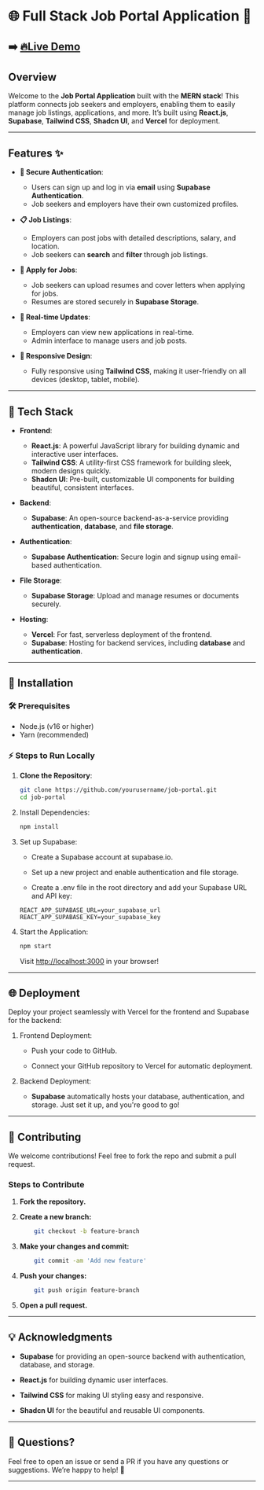 # 🌐 Full Stack Job Portal Application 🚀

## ➡️ [🔥Live Demo]()

## Overview

Welcome to the **Job Portal Application** built with the **MERN stack**! This platform connects job seekers and employers, enabling them to easily manage job listings, applications, and more. It’s built using **React.js**, **Supabase**, **Tailwind CSS**, **Shadcn UI**, and **Vercel** for deployment.

---

## Features ✨

- **🔑 Secure Authentication**:
  - Users can sign up and log in via **email** using **Supabase Authentication**.
  - Job seekers and employers have their own customized profiles.

- **📋 Job Listings**:
  - Employers can post jobs with detailed descriptions, salary, and location.
  - Job seekers can **search** and **filter** through job listings.

- **💼 Apply for Jobs**:
  - Job seekers can upload resumes and cover letters when applying for jobs.
  - Resumes are stored securely in **Supabase Storage**.

- **🔄 Real-time Updates**:
  - Employers can view new applications in real-time.
  - Admin interface to manage users and job posts.

- **📱 Responsive Design**:
  - Fully responsive using **Tailwind CSS**, making it user-friendly on all devices (desktop, tablet, mobile).

---

## 🚀 Tech Stack

- **Frontend**:
  - **React.js**: A powerful JavaScript library for building dynamic and interactive user interfaces.
  - **Tailwind CSS**: A utility-first CSS framework for building sleek, modern designs quickly.
  - **Shadcn UI**: Pre-built, customizable UI components for building beautiful, consistent interfaces.

- **Backend**:
  - **Supabase**: An open-source backend-as-a-service providing **authentication**, **database**, and **file storage**.

- **Authentication**:
  - **Supabase Authentication**: Secure login and signup using email-based authentication.

- **File Storage**:
  - **Supabase Storage**: Upload and manage resumes or documents securely.

- **Hosting**:
  - **Vercel**: For fast, serverless deployment of the frontend.
  - **Supabase**: Hosting for backend services, including **database** and **authentication**.

---

## 🚀 Installation

### 🛠️ Prerequisites

- Node.js (v16 or higher)
- Yarn (recommended)

### ⚡ Steps to Run Locally

1. **Clone the Repository**:

   ```bash
   git clone https://github.com/yourusername/job-portal.git
   cd job-portal
    ```

2. Install Dependencies:

    ```bash
    npm install
    ```

3. Set up Supabase:

    - Create a Supabase account at supabase.io.

    - Set up a new project and enable authentication and file storage.

    - Create a .env file in the root directory and add your Supabase URL and API key:

    ```plaintext
    REACT_APP_SUPABASE_URL=your_supabase_url
    REACT_APP_SUPABASE_KEY=your_supabase_key
    ```

4. Start the Application:

    ```bash
    npm start
    ```

    Visit <http://localhost:3000> in your browser!

---

## 🌐 Deployment

Deploy your project seamlessly with Vercel for the frontend and Supabase for the backend:

1. Frontend Deployment:

    - Push your code to GitHub.

    - Connect your GitHub repository to Vercel for automatic deployment.

2. Backend Deployment:

    - **Supabase** automatically hosts your database, authentication, and storage. Just set it up, and you're good to go!

---

## 🎨 Contributing

We welcome contributions! Feel free to fork the repo and submit a pull request.

### **Steps to Contribute**

1. **Fork the repository.**

2. **Create a new branch:**

    ```bash
        git checkout -b feature-branch
    ```

3. **Make your changes and commit:**

    ```bash
        git commit -am 'Add new feature'
    ```

4. **Push your changes:**

    ```bash
        git push origin feature-branch
    ```

5. **Open a pull request.**

---

## 💡 Acknowledgments

- **Supabase** for providing an open-source backend with authentication, database, and storage.

- **React.js** for building dynamic user interfaces.

- **Tailwind CSS** for making UI styling easy and responsive.

- **Shadcn UI** for the beautiful and reusable UI components.

---

## 💬 Questions?

Feel free to open an issue or send a PR if you have any questions or suggestions. We’re happy to help! 🤝

---
